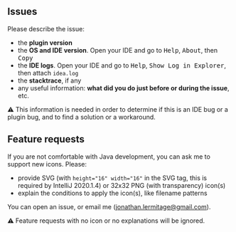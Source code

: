 ## Issues

Please describe the issue:

* the **plugin version**
* the **OS and IDE version**. Open your IDE and go to <kbd>Help</kbd>, <kbd>About</kbd>, then <kbd>Copy</kbd>
* the **IDE logs**. Open your IDE and go to <kbd>Help</kbd>, <kbd>Show Log in Explorer</kbd>, then attach `idea.log` 
* the **stacktrace**, if any
* any useful information: **what did you do just before or during the issue**, etc.

:warning: This information is needed in order to determine if this is an IDE bug or a plugin bug, and to find a solution or a workaround.


## Feature requests

If you are not comfortable with Java development, you can ask me to support new icons. Please:

* provide SVG (with `height="16" width="16"` in the SVG tag, this is required by IntelliJ 2020.1.4) or 32x32 PNG (with
  transparency) icon(s)
* explain the conditions to apply the icon(s), like filename patterns

You can open an issue, or email me (jonathan.lermitage@gmail.com).

:warning: Feature requests with no icon or no explanations will be ignored.

